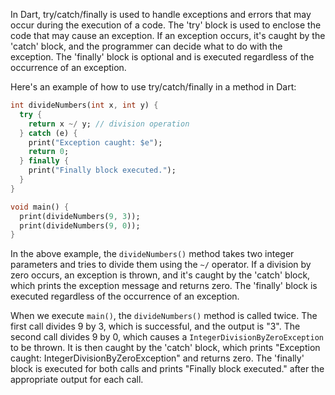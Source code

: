 In Dart, try/catch/finally is used to handle exceptions and errors that may occur during the execution of a code. The 'try' block is used to enclose the code that may cause an exception. If an exception occurs, it's caught by the 'catch' block, and the programmer can decide what to do with the exception. The 'finally' block is optional and is executed regardless of the occurrence of an exception.

Here's an example of how to use try/catch/finally in a method in Dart:

```dart
int divideNumbers(int x, int y) {
  try {
    return x ~/ y; // division operation
  } catch (e) {
    print("Exception caught: $e");
    return 0;
  } finally {
    print("Finally block executed.");
  }
}

void main() {
  print(divideNumbers(9, 3));
  print(divideNumbers(9, 0));
}
```

In the above example, the `divideNumbers()` method takes two integer parameters and tries to divide them using the `~/` operator. If a division by zero occurs, an exception is thrown, and it's caught by the 'catch' block, which prints the exception message and returns zero. The 'finally' block is executed regardless of the occurrence of an exception.

When we execute `main()`, the `divideNumbers()` method is called twice. The first call divides 9 by 3, which is successful, and the output is "3". The second call divides 9 by 0, which causes a `IntegerDivisionByZeroException` to be thrown. It is then caught by the 'catch' block, which prints "Exception caught: IntegerDivisionByZeroException" and returns zero. The 'finally' block is executed for both calls and prints "Finally block executed." after the appropriate output for each call.